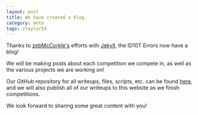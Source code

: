 ```yaml
---
layout: post
title: We have created a blog.
category: meta
tags: ztaylor54
---
```


Thanks to [zebMcCorkle's](https://github.com/zebMcCorkle) efforts with [Jekyll](https://jekyllrb.com/), the ID10T Errors now have a blog!

We will be making posts about each competition we compete in, as well as the various projects we are working on!

Our GitHub repository for all writeups, files, scripts, etc. can be found [here](https://github.com/ztaylor54/ctf), and we will also publish all of our writeups to this website as we finish competitions.

We look forward to sharing some great content with you!

